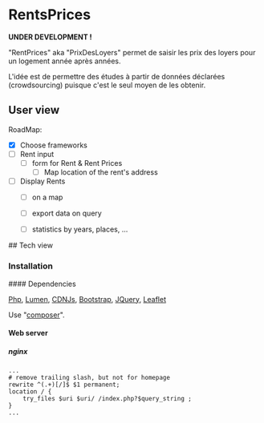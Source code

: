 # RentsPrices

**UNDER DEVELOPMENT !**

"RentPrices" aka "PrixDesLoyers" permet de saisir les prix des loyers pour un logement année après années.

L'idée est de permettre des études à partir de données déclarées (crowdsourcing) puisque c'est le seul moyen de les obtenir.

## User view

RoadMap:

- [x] Choose frameworks
- [ ] Rent input
  - [ ] form for Rent & Rent Prices
    - [ ] Map location of the rent's address
- [ ] Display Rents
  - [ ] on a map
  - [ ] export data on query
  - [ ] statistics by years, places, ... 



## Tech view

### Installation

#### Dependencies

[Php](http://php.net), [Lumen](http://lumen.laravel.com), [CDNJs](https://cdnjs.com/), [Bootstrap](http://getbootstrap.com), [JQuery](http://jquery.com), [Leaflet](http://leafletjs.com/)
 
Use "[composer](https://getcomposer.org/)".

#### Web server

##### nginx

	...
	# remove trailing slash, but not for homepage
	rewrite ^(.+)[/]$ $1 permanent;
	location / {
		try_files $uri $uri/ /index.php?$query_string ;
	}
	...
 